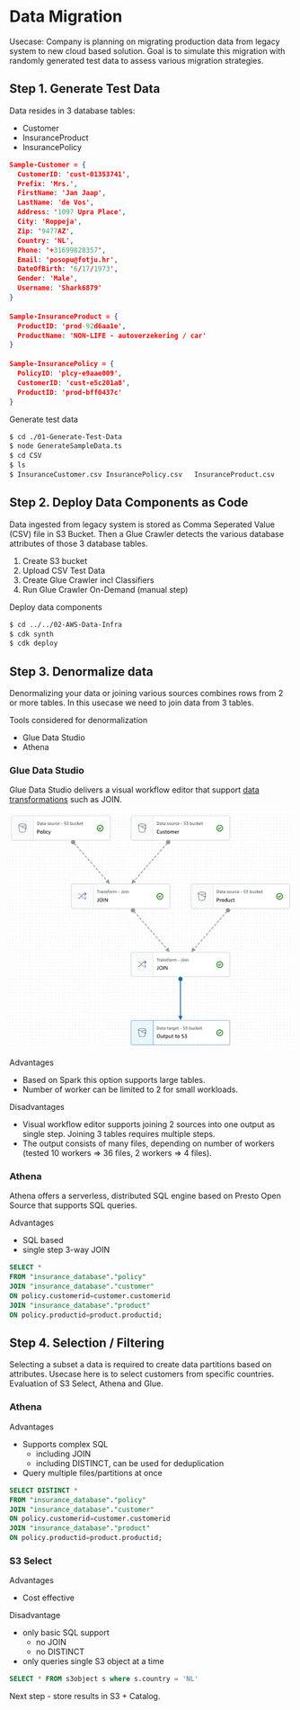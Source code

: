 # Data Migration

Usecase: Company is planning on migrating production data from legacy system to new cloud based solution. Goal is to simulate this migration with randomly generated test data to assess various migration strategies.

## Step 1. Generate Test Data

Data resides in 3 database tables:
* Customer
* InsuranceProduct
* InsurancePolicy

```json
Sample-Customer = {
  CustomerID: 'cust-01353741',
  Prefix: 'Mrs.',
  FirstName: 'Jan Jaap',
  LastName: 'de Vos',
  Address: '1097 Upra Place',
  City: 'Roppeja',
  Zip: '9477AZ',
  Country: 'NL',
  Phone: '+31699828357',
  Email: 'posopu@fotju.hr',
  DateOfBirth: '6/17/1973',
  Gender: 'Male',
  Username: 'Shark6879'
}

Sample-InsuranceProduct = {
  ProductID: 'prod-92d6aa1e',
  ProductName: 'NON-LIFE - autoverzekering / car'
}

Sample-InsurancePolicy = {
  PolicyID: 'plcy-e9aae009',
  CustomerID: 'cust-e5c201a8',
  ProductID: 'prod-bff0437c'
}
```

Generate test data
```bash
$ cd ./01-Generate-Test-Data
$ node GenerateSampleData.ts
$ cd CSV
$ ls
$ InsuranceCustomer.csv InsurancePolicy.csv   InsuranceProduct.csv

```

## Step 2. Deploy Data Components as Code

Data ingested from legacy system is stored as Comma Seperated Value (CSV) file in S3 Bucket. Then a Glue Crawler detects the various database attributes of those 3 database tables.

1. Create S3 bucket
2. Upload CSV Test Data
3. Create Glue Crawler incl Classifiers
4. Run Glue Crawler On-Demand (manual step)

Deploy data components
```bash
$ cd ../../02-AWS-Data-Infra
$ cdk synth
$ cdk deploy
```

## Step 3. Denormalize data

Denormalizing your data or joining various sources combines rows from 2 or more tables. In this usecase we need to join data from 3 tables.

Tools considered for denormalization
- Glue Data Studio
- Athena

### Glue Data Studio

Glue Data Studio delivers a visual workflow editor that support [data transformations](https://docs.aws.amazon.com/glue/latest/ug/edit-jobs-transforms.html) such as JOIN.

![Glue Data Workflow](Glue-Studio-Visual-Editor.png)

Advantages
- Based on Spark this option supports large tables.
- Number of worker can be limited to 2 for small workloads.

Disadvantages
- Visual workflow editor supports joining 2 sources into one output as single step. Joining 3 tables requires multiple steps.
- The output consists of many files, depending on number of workers (tested 10 workers => 36 files, 2 workers => 4 files).

### Athena

Athena offers a serverless, distributed SQL engine based on Presto Open Source that supports SQL queries.

Advantages
- SQL based
- single step 3-way JOIN

```SQL
SELECT *
FROM "insurance_database"."policy"
JOIN "insurance_database"."customer" 
ON policy.customerid=customer.customerid
JOIN "insurance_database"."product" 
ON policy.productid=product.productid;
```

## Step 4. Selection / Filtering

Selecting a subset a data is required to create data partitions based on attributes. Usecase here is to select customers from specific countries. Evaluation of S3 Select, Athena and Glue.

### Athena

Advantages
- Supports complex SQL
  - including JOIN
  - including DISTINCT, can be used for deduplication
- Query multiple files/partitions at once

```SQL
SELECT DISTINCT *
FROM "insurance_database"."policy"
JOIN "insurance_database"."customer" 
ON policy.customerid=customer.customerid
JOIN "insurance_database"."product" 
ON policy.productid=product.productid;
```

### S3 Select

Advantages
- Cost effective

Disadvantage
- only basic SQL support
  - no JOIN
  - no DISTINCT
- only queries single S3 object at a time

```SQL
SELECT * FROM s3object s where s.country = 'NL'
```

Next step - store results in S3 + Catalog.
